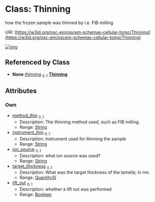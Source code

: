 
# Class: Thinning

how the frozen sample was thinned by i.e. FiB-milling

URI: [https://w3id.org/osc-em/oscem-schemas-cellular-tomo/Thinning](https://w3id.org/osc-em/oscem-schemas-cellular-tomo/Thinning)


[![img](https://yuml.me/diagram/nofunky;dir:TB/class/[QuantitySI]<target_thickness%200..1-++[Thinning&#124;method_thin:string%20%3F;instrument_thin:string%20%3F;ion_source:string%20%3F;lift_out:boolean%20%3F],[SampleEnv]++-%20thinning%200..1>[Thinning],[SampleEnv],[QuantitySI])](https://yuml.me/diagram/nofunky;dir:TB/class/[QuantitySI]<target_thickness%200..1-++[Thinning&#124;method_thin:string%20%3F;instrument_thin:string%20%3F;ion_source:string%20%3F;lift_out:boolean%20%3F],[SampleEnv]++-%20thinning%200..1>[Thinning],[SampleEnv],[QuantitySI])

## Referenced by Class

 *  **None** *[thinning](thinning.md)*  <sub>0..1</sub>  **[Thinning](Thinning.md)**

## Attributes


### Own

 * [method_thin](method_thin.md)  <sub>0..1</sub>
     * Description: The thinning method used, such as FIB milling.
     * Range: [String](types/String.md)
 * [instrument_thin](instrument_thin.md)  <sub>0..1</sub>
     * Description: Instrument used for thinning the sample
     * Range: [String](types/String.md)
 * [ion_source](ion_source.md)  <sub>0..1</sub>
     * Description: what ion source was used?
     * Range: [String](types/String.md)
 * [target_thickness](target_thickness.md)  <sub>0..1</sub>
     * Description: What was the target thickness of the lamella; in nm.
     * Range: [QuantitySI](QuantitySI.md)
 * [lift_out](lift_out.md)  <sub>0..1</sub>
     * Description: whether a lift out was performed
     * Range: [Boolean](types/Boolean.md)
